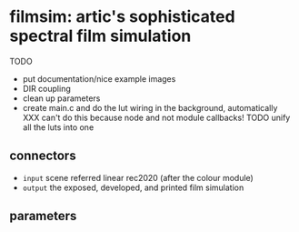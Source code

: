 # filmsim: artic's sophisticated spectral film simulation

TODO
* put documentation/nice example images
* DIR coupling
* clean up parameters
* create main.c and do the lut wiring in the background, automatically
  XXX can't do this because node and not module callbacks!
  TODO unify all the luts into one


## connectors

* `input` scene referred linear rec2020 (after the colour module)
* `output` the exposed, developed, and printed film simulation

## parameters

